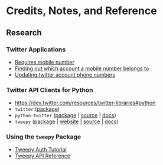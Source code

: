 # Credits, Notes, and Reference

## Research

### Twitter Applications

  + [Requires mobile number](https://support.twitter.com/articles/110250-adding-your-mobile-number-to-your-account-via-web)
  + [Finding out which account a mobile number belongs to](https://support.twitter.com/articles/95277)
  + [Updating twitter account phone numbers](https://support.twitter.com/articles/81940)

### Twitter API Clients for Python

  + https://dev.twitter.com/resources/twitter-libraries#python
  + `twitter` ([package](https://pypi.python.org/pypi/twitter))
  + `python-twitter` ([package](https://pypi.python.org/pypi/python-twitter/) | [source](https://github.com/bear/python-twitter) | [docs](https://python-twitter.readthedocs.io/en/latest/))
  + `tweepy` ([package](https://pypi.python.org/pypi/tweepy/3.5.0) | [website](http://www.tweepy.org/) | [source](https://github.com/tweepy/tweepy) | [docs](http://tweepy.readthedocs.io/en/v3.5.0/))

### Using the `tweepy` Package

  + [Tweepy Auth Tutorial](http://tweepy.readthedocs.io/en/v3.5.0/auth_tutorial.html#auth-tutorial)
  + [Tweepy API Reference](http://tweepy.readthedocs.io/en/v3.5.0/api.html#api-reference)
